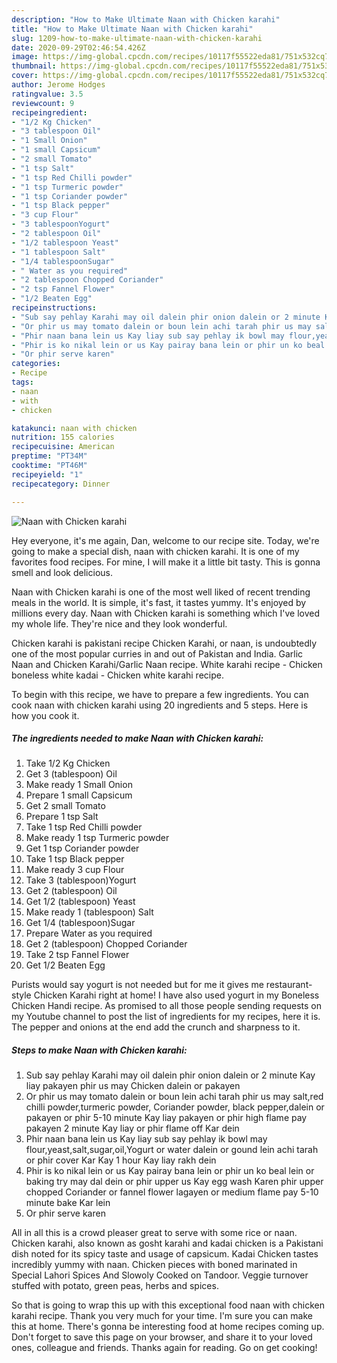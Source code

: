 ```yaml
---
description: "How to Make Ultimate Naan with Chicken karahi"
title: "How to Make Ultimate Naan with Chicken karahi"
slug: 1209-how-to-make-ultimate-naan-with-chicken-karahi
date: 2020-09-29T02:46:54.426Z
image: https://img-global.cpcdn.com/recipes/10117f55522eda81/751x532cq70/naan-with-chicken-karahi-recipe-main-photo.jpg
thumbnail: https://img-global.cpcdn.com/recipes/10117f55522eda81/751x532cq70/naan-with-chicken-karahi-recipe-main-photo.jpg
cover: https://img-global.cpcdn.com/recipes/10117f55522eda81/751x532cq70/naan-with-chicken-karahi-recipe-main-photo.jpg
author: Jerome Hodges
ratingvalue: 3.5
reviewcount: 9
recipeingredient:
- "1/2 Kg Chicken"
- "3 tablespoon Oil"
- "1 Small Onion"
- "1 small Capsicum"
- "2 small Tomato"
- "1 tsp Salt"
- "1 tsp Red Chilli powder"
- "1 tsp Turmeric powder"
- "1 tsp Coriander powder"
- "1 tsp Black pepper"
- "3 cup Flour"
- "3 tablespoonYogurt"
- "2 tablespoon Oil"
- "1/2 tablespoon Yeast"
- "1 tablespoon Salt"
- "1/4 tablespoonSugar"
- " Water as you required"
- "2 tablespoon Chopped Coriander"
- "2 tsp Fannel Flower"
- "1/2 Beaten Egg"
recipeinstructions:
- "Sub say pehlay Karahi may oil dalein phir onion dalein or 2 minute Kay liay pakayen phir us may Chicken dalein or pakayen"
- "Or phir us may tomato dalein or boun lein achi tarah phir us may salt,red chilli powder,turmeric powder, Coriander powder, black pepper,dalein or pakayen or phir 5-10 minute Kay liay pakayen or phir high flame pay pakayen 2 minute Kay liay or phir flame off Kar dein"
- "Phir naan bana lein us Kay liay sub say pehlay ik bowl may flour,yeast,salt,sugar,oil,Yogurt or water dalein or gound lein achi tarah or phir cover Kar Kay 1 hour Kay liay rakh dein"
- "Phir is ko nikal lein or us Kay pairay bana lein or phir un ko beal lein or baking try may dal dein or phir upper us Kay egg wash Karen phir upper chopped Coriander or fannel flower lagayen or medium flame pay 5-10 minute bake Kar lein"
- "Or phir serve karen"
categories:
- Recipe
tags:
- naan
- with
- chicken

katakunci: naan with chicken 
nutrition: 155 calories
recipecuisine: American
preptime: "PT34M"
cooktime: "PT46M"
recipeyield: "1"
recipecategory: Dinner

---
```



![Naan with Chicken karahi](https://img-global.cpcdn.com/recipes/10117f55522eda81/751x532cq70/naan-with-chicken-karahi-recipe-main-photo.jpg)

Hey everyone, it's me again, Dan, welcome to our recipe site. Today, we're going to make a special dish, naan with chicken karahi. It is one of my favorites food recipes. For mine, I will make it a little bit tasty. This is gonna smell and look delicious.

Naan with Chicken karahi is one of the most well liked of recent trending meals in the world. It is simple, it's fast, it tastes yummy. It's enjoyed by millions every day. Naan with Chicken karahi is something which I've loved my whole life. They're nice and they look wonderful.

Chicken karahi is pakistani recipe Chicken Karahi, or naan, is undoubtedly one of the most popular curries in and out of Pakistan and India. Garlic Naan and Chicken Karahi/Garlic Naan recipe. White karahi recipe - Chicken boneless white kadai - Chicken white karahi recipe.


To begin with this recipe, we have to prepare a few ingredients. You can cook naan with chicken karahi using 20 ingredients and 5 steps. Here is how you cook it.

<!--inarticleads1-->

##### The ingredients needed to make Naan with Chicken karahi:

1. Take 1/2 Kg Chicken
1. Get 3 (tablespoon) Oil
1. Make ready 1 Small Onion
1. Prepare 1 small Capsicum
1. Get 2 small Tomato
1. Prepare 1 tsp Salt
1. Take 1 tsp Red Chilli powder
1. Make ready 1 tsp Turmeric powder
1. Get 1 tsp Coriander powder
1. Take 1 tsp Black pepper
1. Make ready 3 cup Flour
1. Take 3 (tablespoon)Yogurt
1. Get 2 (tablespoon) Oil
1. Get 1/2 (tablespoon) Yeast
1. Make ready 1 (tablespoon) Salt
1. Get 1/4 (tablespoon)Sugar
1. Prepare  Water as you required
1. Get 2 (tablespoon) Chopped Coriander
1. Take 2 tsp Fannel Flower
1. Get 1/2 Beaten Egg


Purists would say yogurt is not needed but for me it gives me restaurant-style Chicken Karahi right at home! I have also used yogurt in my Boneless Chicken Handi recipe. As promised to all those people sending requests on my Youtube channel to post the list of ingredients for my recipes, here it is. The pepper and onions at the end add the crunch and sharpness to it. 

<!--inarticleads2-->

##### Steps to make Naan with Chicken karahi:

1. Sub say pehlay Karahi may oil dalein phir onion dalein or 2 minute Kay liay pakayen phir us may Chicken dalein or pakayen
1. Or phir us may tomato dalein or boun lein achi tarah phir us may salt,red chilli powder,turmeric powder, Coriander powder, black pepper,dalein or pakayen or phir 5-10 minute Kay liay pakayen or phir high flame pay pakayen 2 minute Kay liay or phir flame off Kar dein
1. Phir naan bana lein us Kay liay sub say pehlay ik bowl may flour,yeast,salt,sugar,oil,Yogurt or water dalein or gound lein achi tarah or phir cover Kar Kay 1 hour Kay liay rakh dein
1. Phir is ko nikal lein or us Kay pairay bana lein or phir un ko beal lein or baking try may dal dein or phir upper us Kay egg wash Karen phir upper chopped Coriander or fannel flower lagayen or medium flame pay 5-10 minute bake Kar lein
1. Or phir serve karen


All in all this is a crowd pleaser great to serve with some rice or naan. Chicken karahi, also known as gosht karahi and kadai chicken is a Pakistani dish noted for its spicy taste and usage of capsicum. Kadai Chicken tastes incredibly yummy with naan. Chicken pieces with boned marinated in Special Lahori Spices And Slowoly Cooked on Tandoor. Veggie turnover stuffed with potato, green peas, herbs and spices. 

So that is going to wrap this up with this exceptional food naan with chicken karahi recipe. Thank you very much for your time. I'm sure you can make this at home. There's gonna be interesting food at home recipes coming up. Don't forget to save this page on your browser, and share it to your loved ones, colleague and friends. Thanks again for reading. Go on get cooking!
